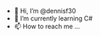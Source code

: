 - 👋 Hi, I’m @dennisf30
- 🌱 I’m currently learning C#
- 📫 How to reach me ...

<!---
dennisf30/dennisf30 is a ✨ special ✨ repository because its `README.md` (this file) appears on your GitHub profile.
You can click the Preview link to take a look at your changes.
--->
